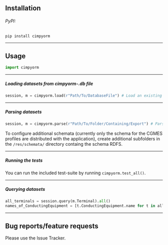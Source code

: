 ## Installation

###### PyPI:

```pip install cimpyorm```

---
## Usage
```python
import cimpyorm
```

---
##### Loading datasets from cimpyorm-.db file
```python
session, m = cimpyorm.load(r"Path/To/DatabaseFile") # Load an existing .db file
```

---
##### Parsing datasets
```python
session, m = cimpyorm.parse(r"Path/To/Folder/Containing/Export") # Parse a .xml export (also creates a cimpyorm-.db file of the export)
```
To configure additional schemata (currently only the schema for the CGMES profiles are distributed
with the application), create additional subfolders in the ```/res/schemata/``` directory 
containg the schema RDFS.

---
##### Running the tests
You can run the included test-suite by running ```cimpyorm.test_all()```.

---
##### Querying datasets
```python
all_terminals = session.query(m.Terminal).all()
names_of_ConductingEquipment = [t.ConductingEquipment.name for t in all_terminals]
```

---
## Bug reports/feature requests
Please use the Issue Tracker.